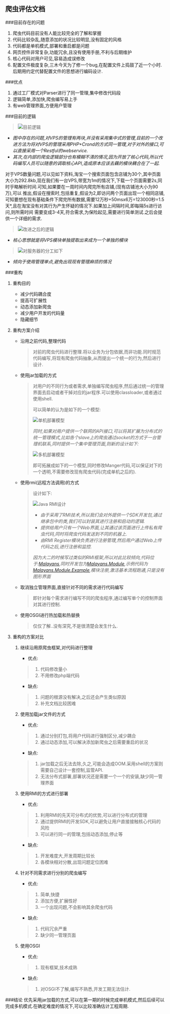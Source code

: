 爬虫评估文档
--

###目前存在的问题
1. 爬虫代码目前没有人能比较完全的了解和掌握
2. 代码比较杂乱,随意添加的状况比较明显,没有固定的风格
3. 代码都是单机模式,部署和重启都是问题
4. 网页控件非常复杂,功能冗余,且没有使用手册,不利与后期维护
5. 核心代码对用户可见,容易造成误修改
6. 配置文件极度复杂,三木今天为了修一个bug,在配置文件上捣鼓了近一个小时.后期用约定代替配置文件的思想进行编码设计.

###优点
1. 通过工厂模式对Parser进行了同一管理,集中修改代码段
2. 逻辑简单,添加快,爬虫编写易上手
3. 有web管理界面,方便用户管理

###目前的逻辑

> ![目前逻辑](images/ants-1.jpeg)

+ *图中存在的问题,对VPS的管理有两块,并没有采用集中式的管理,目前的一个改进方法为将对VPS的管理采用PHP+Crond的方式同一管理,对于对外的接口,可以直接采用一个Restful的webservice.*
+ *其次,在内部的爬虫逻辑部分也有模糊不清的情况,因为开放了核心代码,所以代码编写人员可以随意的调取核心API,造成原本应该去藕的模块耦合在了一起.*

对于VPS数量问题,可以见如下资料,淘宝一个搜索页面包含店铺为30个,其中页面大小为292.8kb,现在我们有一台VPS,带宽为1m的情况下,下载一个页面需要2s,同时乎略解析时间.可知,如果要在一周时间内爬完所有店铺,(现有店铺池大小为90万),可以
推出,假设在搜索时,包括重复,假设为2,即访问两个页面出现一个相同店铺,可知要想在现有基础条件下爬完所有数据,需要12万秒+50msx6万=123000秒=1.5天*,且在淘宝没有对其行为产生怀疑的情况下.如果加上间隔时间,即每隔5s进行访问,则所需时间
需要变成3-4天,符合需求,为保险起见,需要进行简单测试.之后会提供一个详细的需求.

> ![改进之后的逻辑](images/ants-2.jpeg)

+ *核心思想就是将VPS模块单独提取出来成为一个单独的模块*

> ![对服务器的分工如下](images/ants-4.jpeg)

+ *倾向于使用管理单点,避免出现现有管理麻烦的情况*

###重构
1. 重构目的

    + 减少代码耦合度
    + 提高可扩展性
    + 动态添加新爬虫
    + 减少用户开发的代码量
    + 隐藏细节


2. 重构方案介绍

    + 沿用之前代码,整理代码

        > 对前的爬虫代码进行整理.将以业务为分包依据,而非功能.同时规范代码编写,将现有爬虫代码抽象,从而提出一个统一的行为,然后进行设计.

    + 使用jar加载的方式

        > 对用户的不同行为或者需求,单独编写爬虫程序,然后通过统一的管理界面去启动或者干掉对应的jar程序.可以使用classloader,或者通过使用shell.
        >
        > 可以简单的认为是如下的一个模型:
        >
        > ![单机部署模型](images/ants-5.jpeg)
        >
        > *同时,如果对用户提供一个联网的API接口,可以将其扩展为分布式的统一管理模式,比如各个slave上的爬虫通过socket的方式于一台管理机联系,同时提供一个集中管理页面,则新的设计如下:*
        >
        > ![多机部署模型](images/ants-6.jpeg)
        >
        > 即可拓展成如下的一个模型,同时修改Manger代码,可以保证对下的一个透明,不需要修改现有爬虫代码(完成单机之后的).

    + 使用rmi(远程方法调用)的方式

        > 设计如下:
        >
        > ![Java RMI设计](images/ants-3.jpeg)
        >
        > + *由于采用了RMI技术,所以我们会对外提供一个SDK开发包,通过继承包中的类,我们可以封装其进行注册和启动的逻辑.*
        > + *提供给用户只有一个Web界面,让其通过该页面进行上传私有爬虫代码,同时将爬虫代码发送到不同的机器上.*
        > + *由RMI Register模块负责进行注册管理,然后用户通过Web上传代码之后,进行注册和监控.*
        >
        > *因为大二的时候写过类似的RMI框架,所以对此比较倾向,代码位于:[Malayans](https://github.com/MikeCoder/Malayans),同时开发包为[Malayans.Module](https://github.com/MikeCoder/Malayans.Module),示例代码为[Malayans.Module.Example](https://github.com/MikeCoder/Malayans.Module.Example),模块注册,激活基本流程跑通,只是没有图形界面*

    + 取消独立管理界面,直接针对不同的需求进行代码编写

        > 即针对每个需求进行编写不同的爬虫程序,通过编写单个的控制界面对其进行控制.

    + 使用OSGI进行热加载和热替换

        > 仅仅了解..没有深究,不是很清楚会发生什么.

3. 重构的方案对比

    1. 继续沿用原爬虫框架,对代码进行整理
        + 优点:

        > 1. 代码修改量小
        > 2. 不用修改php端代码

        + 缺点:

        > 1. 问题的根源没有解决,之后还会产生类似原因
        > 2. 补充文档比较困难

    2. 使用加载jar文件的方式
        + 优点:

        > 1. 通过分别打包,将用户代码进行强制区分,减少耦合
        > 2. 通过动态添加,可以解决添加新爬虫之后需要重启的状况

        + 缺点:

        > 1. jar加载之后无法去除,久之,可能会造成OOM.采用shell的方案则需要自己设计一套控制,监管API.
        > 2. 无法分布式部署,部署状况还是需要一个一个的安装,缺少同一管理界面

    3. 使用RMI的方式进行部署
        + 优点:

        > 1. 利用RMI的先天可分布式的优势,可以进行分布式的管理
        > 2. 通过提供RMI的开发SDK,可以避免让用户直接接触核心代码的风险
        > 3. 可以进行同一的管理,包括动态添加,停止等

        + 缺点:

        > 1. 开发难度大,开发周期比较长
        > 2. 各模块相对分散,出现问题定位困难

    4. 针对不同需求进行分别的爬虫编写
        + 优点:

        > 1. 简单,快捷
        > 2. 添加方便,扩展性好
        > 3. 一个出现问题,不会影响其余爬虫代码

        + 缺点:

        > 1. 代码冗余严重
        > 2. 缺少同一管理页面

    5. 使用OSGI
        + 优点:

        > 1. 现有框架,技术成熟

        + 缺点:

        > 1. 对OSGI不了解,编写不熟悉,开发工期无法估计.

###结论
优先采用jar加载的方式,可以在第一期的时候完成单机模式,然后后续可以完成多机模式.在确定难度的情况下,可以比较准确估计工程周期.
